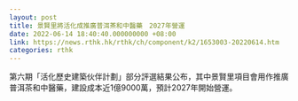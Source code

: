 ```yaml
---
layout: post
title: 景賢里將活化成推廣普洱茶和中醫藥　2027年營運
date: 2022-06-14 18:40:40.000000000 +08:00
link: https://news.rthk.hk/rthk/ch/component/k2/1653003-20220614.htm
categories: rthk
---
```


第六期「活化歷史建築伙伴計劃」部分評選結果公布，其中景賢里項目會用作推廣普洱茶和中醫藥，建設成本近1億9000萬，預計2027年開始營運。
